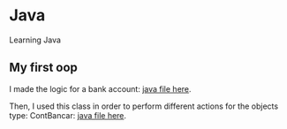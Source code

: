 # Java
Learning Java
## My first oop
I made  the logic for a bank account: [java file here](https://github.com/VasiliuIonela/Java/blob/main/oop/ContBancar.java).

Then, I  used this class in order to perform different actions for the objects type: ContBancar: [java file here](https://github.com/VasiliuIonela/Java/blob/main/oop/ContBancarMain.java).
